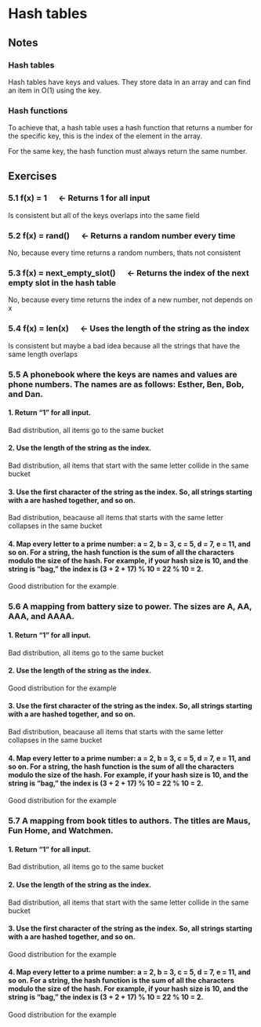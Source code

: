 # Hash tables

## Notes

### Hash tables

Hash tables have keys and values. They store data in an array and can find an item in O(1) using the key.

### Hash functions

To achieve that, a hash table uses a hash function that returns a number for the specific key, this is the index of the element in the array.

For the same key, the hash function must always return the same number.

## Exercises

### 5.1 f(x) = 1      ← Returns 1 for all input
Is consistent but all of the keys overlaps into the same field

### 5.2 f(x) = rand()      ← Returns a random number every time
No, because every time returns a random numbers, thats not consistent

### 5.3 f(x) = next_empty_slot()      ← Returns the index of the next empty slot in the hash table
No, because every time returns the index of a new number, not depends on x

### 5.4 f(x) = len(x)      ← Uses the length of the string as the index
Is consistent but maybe a bad idea because all the strings that have the same length overlaps

### 5.5 A phonebook where the keys are names and values are phone numbers. The names are as follows: Esther, Ben, Bob, and Dan.
#### 1. Return “1” for all input.
Bad distribution, all items go to the same bucket
#### 2. Use the length of the string as the index.
Bad distribution, all items that start with the same letter collide in the same bucket
#### 3. Use the first character of the string as the index. So, all strings starting with a are hashed together, and so on.
Bad distribution, beacause all items that starts with the same letter collapses in the same bucket
#### 4. Map every letter to a prime number: a = 2, b = 3, c = 5, d = 7, e = 11, and so on. For a string, the hash function is the sum of all the characters modulo the size of the hash. For example, if your hash size is 10, and the string is “bag,” the index is (3 + 2 + 17) % 10 = 22 % 10 = 2.
Good distribution for the example

### 5.6 A mapping from battery size to power. The sizes are A, AA, AAA, and AAAA.
#### 1. Return “1” for all input.
Bad distribution, all items go to the same bucket
#### 2. Use the length of the string as the index.
Good distribution for the example
#### 3. Use the first character of the string as the index. So, all strings starting with a are hashed together, and so on.
Bad distribution, beacause all items that starts with the same letter collapses in the same bucket
#### 4. Map every letter to a prime number: a = 2, b = 3, c = 5, d = 7, e = 11, and so on. For a string, the hash function is the sum of all the characters modulo the size of the hash. For example, if your hash size is 10, and the string is “bag,” the index is (3 + 2 + 17) % 10 = 22 % 10 = 2.
Good distribution for the example

### 5.7 A mapping from book titles to authors. The titles are Maus, Fun Home, and Watchmen.
#### 1. Return “1” for all input.
Bad distribution, all items go to the same bucket
#### 2. Use the length of the string as the index.
Bad distribution, all items that start with the same letter collide in the same bucket
#### 3. Use the first character of the string as the index. So, all strings starting with a are hashed together, and so on.
Good distribution for the example
#### 4. Map every letter to a prime number: a = 2, b = 3, c = 5, d = 7, e = 11, and so on. For a string, the hash function is the sum of all the characters modulo the size of the hash. For example, if your hash size is 10, and the string is “bag,” the index is (3 + 2 + 17) % 10 = 22 % 10 = 2.
Good distribution for the example